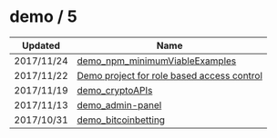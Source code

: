 
  # demo / 5

  | Updated    | Name                                                                                        |
| ---------- | ------------------------------------------------------------------------------------------- |
| 2017/11/24 | [demo_npm_minimumViableExamples](https://github.com/marcpre/demo_npm_minimumViableExamples) |
| 2017/11/22 | [Demo project for role based access control](https://github.com/marcpre/demo_npm_rbac)      |
| 2017/11/19 | [demo_cryptoAPIs](https://github.com/marcpre/demo_cryptoAPIs)                               |
| 2017/11/13 | [demo_admin-panel](https://github.com/marcpre/demo_admin-panel)                             |
| 2017/10/31 | [demo_bitcoinbetting](https://github.com/marcpre/demo_bitcoinbetting)                       |
  